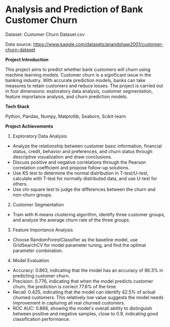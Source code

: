 # Analysis and Prediction of Bank Customer Churn
Dataset: Customer Churn Dataset.csv

Data source: https://www.kaggle.com/datasets/anandshaw2001/customer-churn-dataset

**Project Introduction**

This project aims to predict whether bank customers will churn using machine learning models. Customer churn is a significant issue in the banking industry. With accurate prediction models, banks can take measures to retain customers and reduce losses. The project is carried out in four dimensions: exploratory data analysis, customer segmentation, feature importance analysis, and churn prediction models.

**Tech Stack**

Python, Pandas, Numpy, Matplotlib, Seaborn, Scikit-learn

**Project Achievements**

1. Exploratory Data Analysis
+ Analyze the relationship between customer basic information, financial status, credit, behavior and preferences, and churn status through descriptive visualization and draw conclusions.
+ Discuss positive and negative correlations through the Pearson correlation coefficient and propose follow-up solutions.
+ Use KS test to determine the normal distribution in T-test/U-test, calculate with T-test for normally distributed data, and use U-test for others.
+ Use chi-square test to judge the differences between the churn and non-churn groups.
2. Customer Segmentation
+ Train with K-means clustering algorithm, identify three customer groups, and analyze the average churn rate of the three groups.
3. Feature Importance Analysis
+ Choose RandomForestClassifier as the baseline model, use GridSearchCV for model parameter tuning, and find the optimal parameter combination.
4. Model Evaluation
+ Accuracy: 0.863, indicating that the model has an accuracy of 86.3% in predicting customer churn.
+ Precision: 0.776, indicating that when the model predicts customer churn, the prediction is correct 77.6% of the time.
+ Recall: 0.425, indicating that the model can identify 42.5% of actual churned customers. This relatively low value suggests the model needs improvement in capturing all real churned customers.
+ ROC AUC: 0.866, showing the model's overall ability to distinguish between positive and negative samples, close to 0.9, indicating good classification performance.
